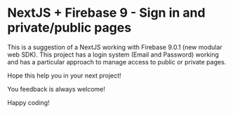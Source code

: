 # NextJS + Firebase 9 - Sign in and private/public pages

This is a suggestion of a NextJS working with Firebase 9.0.1 (new modular web SDK).
This project has a login system (Email and Password) working and has a particular approach to manage access to public or private pages.

Hope this help you in your next project!

You feedback is always welcome!

Happy coding!
